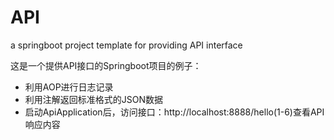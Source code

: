 # API
a springboot project template for providing API interface

这是一个提供API接口的Springboot项目的例子：

- 利用AOP进行日志记录
- 利用注解返回标准格式的JSON数据
- 启动ApiApplication后，访问接口：http://localhost:8888/hello(1-6)查看API响应内容

